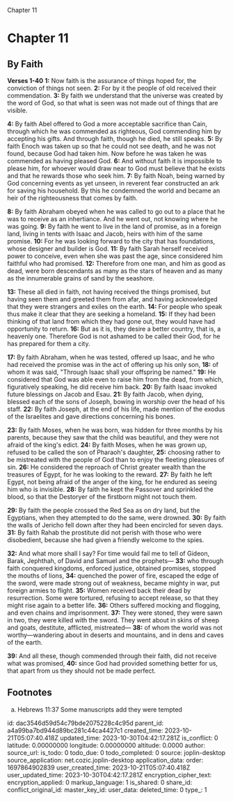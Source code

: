 Chapter 11

# Chapter 11

## By Faith

**Verses 1-40**
**1:** Now faith is the assurance of things hoped for, the conviction of things not seen.
**2:** For by it the people of old received their commendation.
**3:** By faith we understand that the universe was created by the word of God, so that what is seen was not made out of things that are visible.

**4:** By faith Abel offered to God a more acceptable sacrifice than Cain, through which he was commended as righteous, God commending him by accepting his gifts. And through faith, though he died, he still speaks.
**5:** By faith Enoch was taken up so that he could not see death, and he was not found, because God had taken him. Now before he was taken he was commended as having pleased God.
**6:** And without faith it is impossible to please him, for whoever would draw near to God must believe that he exists and that he rewards those who seek him.
**7:** By faith Noah, being warned by God concerning events as yet unseen, in reverent fear constructed an ark for saving his household. By this he condemned the world and became an heir of the righteousness that comes by faith.

**8:** By faith Abraham obeyed when he was called to go out to a place that he was to receive as an inhertiance. And he went out, not knowing where he was going.
**9:** By faith he went to live in the land of promise, as in a foreign land, living in tents with Isaac and Jacob, heirs with him of the same promise.
**10:** For he was looking forward to the city that has foundations, whose designer and builder is God.
**11:** By faith Sarah herself received power to conceive, even when she was past the age, since considered him faithful who had promised.
**12:** Therefore from one man, and him as good as dead, were born descendants as many as the stars of heaven and as many as the innumerable grains of sand by the seashore.

**13:** These all died in faith, not having received the things promised, but having seen them and greeted them from afar, and having acknowledged that they were strangers and exiles on the earth.
**14:** For people who speak thus make it clear that they are seeking a homeland.
**15:** If they had been thinking of that land from which they had gone out, they would have had opportunity to return.
**16:** But as it is, they desire a better country, that is, a heavenly one. Therefore God is not ashamed to be called their God, for he has prepared for them a city.

**17:** By faith Abraham, when he was tested, offered up Isaac, and he who had received the promise was in the act of offering up his only son,
**18:** of whom it was said, "Through Isaac shall your offspring be named."
**19:** He considered that God was able even to raise him from the dead, from which, figuratively speaking, he did receive him back.
**20:** By faith Isaac invoked future blessings on Jacob and Esau.
**21:** By faith Jacob, when dying, blessed each of the sons of Joseph, bowing in worship over the head of his staff.
**22:** By faith Joseph, at the end of his life, made mention of the exodus of the Israelites and gave directions concerning his bones.

**23:** By faith Moses, when he was born, was hidden for three months by his parents, because they saw that the child was beautiful, and they were not afraid of the king's edict.
**24:** By faith Moses, when he was grown up, refused to be called the son of Pharaoh's daughter,
**25:** choosing rather to be mistreated with the people of God than to enjoy the fleeting pleasures of sin.
**26:** He considered the reproach of Christ greater wealth than the treasures of Egypt, for he was looking to the reward.
**27:** By faith he left Egypt, not being afraid of the anger of the king, for he endured as seeing him who is invisible.
**28:** By faith he kept the Passover and sprinkled the blood, so that the Destoryer of the firstborn might not touch them.

**29:** By faith the people crossed the Red Sea as on dry land, but the Egyptians, when they attempted to do the same, were drowned.
**30:** By faith the walls of Jericho fell down after they had been encircled for seven days.
**31:** By faith Rahab the prostitute did not perish with those who were disobedient, because she had given a friendly welcome to the spies.

**32:** And what more shall I say? For time would fail me to tell of Gideon, Barak, Jephthah, of David and Samuel and the prophets—
**33:** who through faith conquered kingdoms, enforced justice, obtained promises, stopped the mouths of lions,
**34:** quenched the power of fire, escaped the edge of the sword, were made strong out of weakness, became mighty in war, put foreign armies to flight.
**35:** Women received back their dead by resurrection. Some were tortured, refusing to accept release, so that they might rise again to a better life.
**36:** Others suffered mocking and flogging, and even chains and imprisonment.
**37:** They were stoned, they were sawn in two, they were killed with the sword. They went about in skins of sheep and goats, destitute, afflicted, mistreated—
**38:** of whom the world was not worthy—wandering about in deserts and mountains, and in dens and caves of the earth.

**39:** And all these, though commended through their faith, did not receive what was promised,
**40:** since God had provided something better for us, that apart from us they should not be made perfect.

## Footnotes

<ol type='a'>
	<li>Hebrews 11:37 Some manuscripts add they were tempted</li>
</ol>


id: dac3546d59d54c79bde2075228c4c95d
parent_id: a4a99ba7bd944d89bc281c44ca4427c1
created_time: 2023-10-21T05:07:40.418Z
updated_time: 2023-10-30T04:42:17.281Z
is_conflict: 0
latitude: 0.00000000
longitude: 0.00000000
altitude: 0.0000
author: 
source_url: 
is_todo: 0
todo_due: 0
todo_completed: 0
source: joplin-desktop
source_application: net.cozic.joplin-desktop
application_data: 
order: 1697864902839
user_created_time: 2023-10-21T05:07:40.418Z
user_updated_time: 2023-10-30T04:42:17.281Z
encryption_cipher_text: 
encryption_applied: 0
markup_language: 1
is_shared: 0
share_id: 
conflict_original_id: 
master_key_id: 
user_data: 
deleted_time: 0
type_: 1